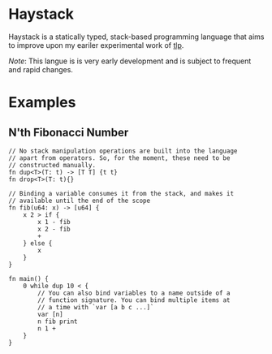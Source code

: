 # Haystack

Haystack is a statically typed, stack-based programming language that aims to improve upon my eariler experimental work of [tlp](https://www.github.com/rtulip/tlp).

*Note*: This langue is is very early development and is subject to frequent and rapid changes.

# Examples

## N'th Fibonacci Number
```
// No stack manipulation operations are built into the language
// apart from operators. So, for the moment, these need to be
// constructed manually. 
fn dup<T>(T: t) -> [T T] {t t}
fn drop<T>(T: t){} 

// Binding a variable consumes it from the stack, and makes it
// available until the end of the scope
fn fib(u64: x) -> [u64] {
    x 2 > if {
        x 1 - fib
        x 2 - fib
        +
    } else {
        x 
    }
}

fn main() {
    0 while dup 10 < {
        // You can also bind variables to a name outside of a
        // function signature. You can bind multiple items at
        // a time with `var [a b c ...]`
        var [n]
        n fib print
        n 1 +
    } 
}
```



